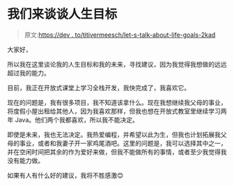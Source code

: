 # 我们来谈谈人生目标

> 原文:[https://dev . to/titivermeesch/let-s-talk-about-life-goals-2kad](https://dev.to/titivermeesch/let-s-talk-about-life-goals-2kad)

大家好，

所以我在这里谈论我的人生目标和我的未来，寻找建议，因为我觉得我想做的远远超过我的能力。

目前，我正在开放式课堂上学习全栈开发，我快完成了，我喜欢它。

现在的问题是，我有很多项目，我不知道该拿什么。现在我想继续我父母的事业，将度假小屋出租给其他人，因为我喜欢那样，但我也想在开放式教室里继续学习两年 Java。他们两个我都喜欢，所以我不能决定。

即使是未来，我也无法决定。我热爱编程，并希望以此为生，但我也计划拓展我父母的事业，或者和我妻子开一家鸡尾酒吧。这里的问题是，我可以选择其中之一，并在空闲时间把其余的作为爱好来做，但我不能做所有的事情，或者至少我觉得我没有能力做。

如果有人有什么好的建议，我将不胜感激😊